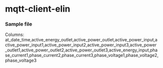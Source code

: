 # mqtt-client-elin

### Sample file

Columns:
at_date_time,active_energy_outlet,active_power_outlet,active_power_input,active_power_input1,active_power_input2,active_power_input3,active_power_outlet1,active_power_outlet2,active_power_outlet3,active_energy_input,phase_current1,phase_current2,phase_current3,phase_voltage1,phase_voltage2,phase_voltage3